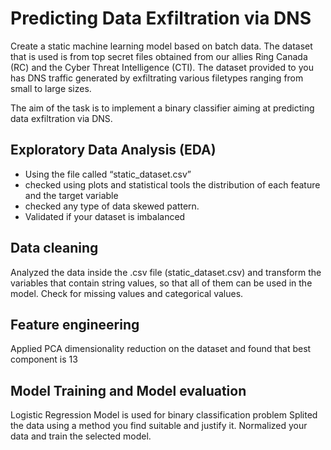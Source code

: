 # Predicting Data Exfiltration via DNS
Create a static machine learning model based on batch data. The dataset that is used is from top secret files obtained from our allies Ring Canada (RC) and the Cyber Threat Intelligence (CTI). The dataset provided to you has DNS traffic generated by exfiltrating various filetypes ranging from small to large sizes. 

The aim of the task is to implement a binary classifier aiming at predicting data exfiltration via DNS.

## Exploratory Data Analysis (EDA)
- Using the file called “static_dataset.csv” 
- checked using plots and statistical tools the distribution of each feature and the target variable
- checked any type of data skewed pattern.
- Validated if your dataset is imbalanced
## Data cleaning
Analyzed the data inside the .csv file (static_dataset.csv) and transform the variables that contain string values, so that all of them can be used in the model. Check for missing values and categorical values.
## Feature engineering 
Applied PCA dimensionality reduction on the dataset and found that best component is 13  
## Model Training and Model evaluation
Logistic Regression Model is used for binary classification problem
Splited the data using a method you find suitable and justify it.
Normalized your data and train the selected model.

